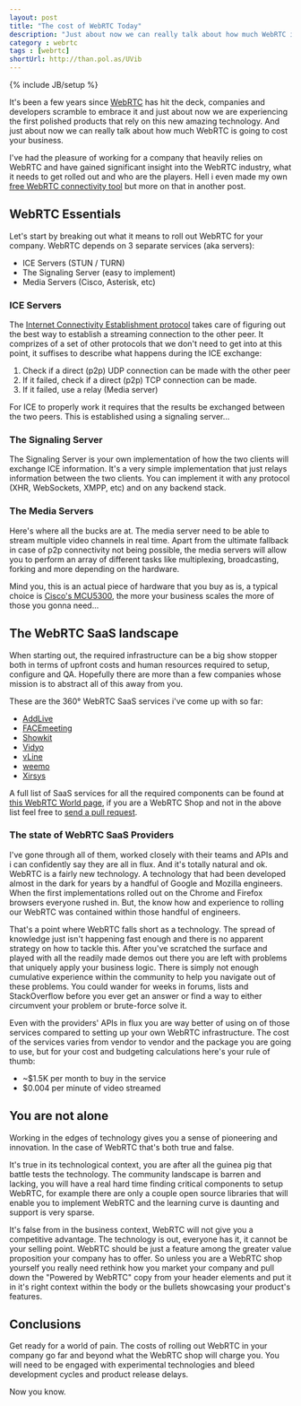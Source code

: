 ```yaml
---
layout: post
title: "The cost of WebRTC Today"
description: "Just about now we can really talk about how much WebRTC is going to cost your business."
category : webrtc
tags : [webrtc]
shortUrl: http://than.pol.as/UVib
---
```

{% include JB/setup %}

It's been a few years since [WebRTC][] has hit the deck, companies and developers scramble to embrace it and just about now we are experiencing the first polished products that rely on this new amazing technology. And just about now we can really talk about how much WebRTC is going to cost your business.

I've had the pleasure of working for a company that heavily relies on WebRTC and have gained significant insight into the WebRTC industry, what it needs to get rolled out and who are the players. Hell i even made my own [free WebRTC connectivity tool][netscan] but more on that in another post.

## WebRTC Essentials

Let's start by breaking out what it means to roll out WebRTC for your company. WebRTC depends on 3 separate services (aka servers):

* ICE Servers (STUN / TURN)
* The Signaling Server (easy to implement)
* Media Servers (Cisco, Asterisk, etc)

### ICE Servers

The [Internet Connectivity Establishment protocol][ice] takes care of figuring out the best way to establish a streaming connection to the other peer. It comprizes of a set of other protocols that we don't need to get into at this point, it suffises to describe what happens during the ICE exchange:

1. Check if a direct (p2p) UDP connection can be made with the other peer
1. If it failed, check if a direct (p2p) TCP connection can be made.
1. If it failed, use a relay (Media server)

For ICE to properly work it requires that the results be exchanged between the two peers. This is established using a signaling server...

### The Signaling Server

The Signaling Server is your own implementation of how the two clients will exchange ICE information. It's a very simple implementation that just relays information between the two clients. You can implement it with any protocol (XHR, WebSockets, XMPP, etc) and on any backend stack.

### The Media Servers

Here's where all the bucks are at. The media server need to be able to stream multiple video channels in real time. Apart from the ultimate fallback in case of p2p connectivity not being possible, the media servers will allow you to perform an array of different tasks like multiplexing, broadcasting, forking and more depending on the hardware.

Mind you, this is an actual piece of hardware that you buy as is, a typical choice is [Cisco's MCU5300](http://www.cisco.com/c/en/us/products/conferencing/telepresence-mcu-5300-series/index.html), the more your business scales the more of those you gonna need...

## The WebRTC SaaS landscape

When starting out, the required infrastructure can be a big show stopper both in terms of upfront costs and human resources required to setup, configure and QA. Hopefully there are more than a few companies whose mission is to abstract all of this away from you. 

These are the 360° WebRTC SaaS services i've come up with so far:

* [AddLive](http://www.addlive.com/)
* [FACEmeeting](https://facemeeting.com/)
* [Showkit](http://www.showkit.com/)
* [Vidyo](http://www.vidyo.com/)
* [vLine](https://vline.com/developer/)
* [weemo](http://www.weemo.com/)
* [Xirsys](http://xirsys.com/)

A full list of SaaS services for all the required components can be found at [this WebRTC World page](http://www.webrtcworld.com/webrtc-list.aspx), if you are a WebRTC Shop and not in the above list feel free to [send a pull request](https://github.com/thanpolas/thanpolas.github.com/blob/master/_posts/webrtc/2014-03-19-The-Cost-of-WebRTC-Today.md).

### The state of WebRTC SaaS Providers

I've gone through all of them, worked closely with their teams and APIs and i can confidently say they are all in flux. And it's totally natural and ok. WebRTC is a fairly new technology. A technology that had been developed almost in the dark for years by a handful of Google and Mozilla engineers. When the first implementations rolled out on the Chrome and Firefox browsers everyone rushed in. But, the know how and experience to rolling our WebRTC was contained within those handful of engineers.

That's a point where WebRTC falls short as a technology. The spread of knowledge just isn't happening fast enough and there is no apparent strategy on how to tackle this. After you've scratched the surface and played with all the readily made demos out there you are left with problems that uniquely apply your business logic. There is simply not enough cumulative experience within the community to help you navigate out of these problems. You could wander for weeks in forums, lists and StackOverflow before you ever get an answer or find a way to either circumvent your problem or brute-force solve it.

Even with the providers' APIs in flux you are way better of using on of those services compared to setting up your own WebRTC infrastructure. The cost of the services varies from vendor to vendor and the package you are going to use, but for your cost and budgeting calculations here's your rule of thumb:

* ~$1.5K per month to buy in the service
* $0.004 per minute of video streamed

## You are not alone

Working in the edges of technology gives you a sense of pioneering and innovation. In the case of WebRTC that's both true and false. 

It's true in its technological context, you are after all the guinea pig that battle tests the technology. The community landscape is barren and lacking, you will have a real hard time finding critical components to setup WebRTC, for example there are only a couple open source libraries that will enable you to implement WebRTC and the learning curve is daunting and support is very sparse.

It's false from in the business context, WebRTC will not give you a competitive advantage. The technology is out, everyone has it, it cannot be your selling point. WebRTC should be just a feature among the greater value proposition your company has to offer. So unless you are a WebRTC shop yourself you really need rethink how you market your company and pull down the "Powered by WebRTC" copy from your header elements and put it in it's right context within the body or the bullets showcasing your product's features.

## Conclusions

Get ready for a world of pain. The costs of rolling out WebRTC in your company go far and beyond what the WebRTC shop will charge you. You will need to be engaged with experimental technologies and bleed development cycles and product release delays.

Now you know.

[WebRTC]: http://www.webrtc.org/
[netscan]: http://www.check-connectivity.com/
[ice]: http://en.wikipedia.org/wiki/Interactive_Connectivity_Establishment
